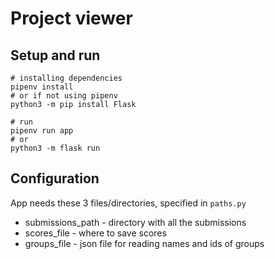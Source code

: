 # Project viewer

## Setup and run
```shell
# installing dependencies
pipenv install 
# or if not using pipenv
python3 -m pip install Flask

# run
pipenv run app
# or
python3 -m flask run
```

## Configuration
App needs these 3 files/directories, specified in `paths.py`
- submissions_path - directory with all the submissions
- scores_file - where to save scores
- groups_file - json file for reading names and ids of groups 

